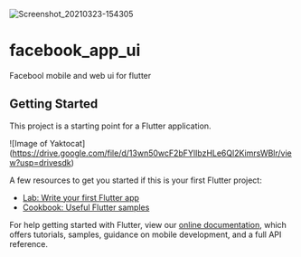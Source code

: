 ![Screenshot_20210323-154305](https://user-images.githubusercontent.com/63492224/112165284-e5dee700-8bee-11eb-8d95-f1046b636af7.png)
# facebook_app_ui

Facebool mobile and web ui for flutter 

## Getting Started

This project is a starting point for a Flutter application.


![Image of Yaktocat]
(https://drive.google.com/file/d/13wn50wcF2bFYlIbzHLe6Ql2KimrsWBlr/view?usp=drivesdk)

A few resources to get you started if this is your first Flutter project:

- [Lab: Write your first Flutter app](https://flutter.dev/docs/get-started/codelab)
- [Cookbook: Useful Flutter samples](https://flutter.dev/docs/cookbook)

For help getting started with Flutter, view our
[online documentation](https://flutter.dev/docs), which offers tutorials,
samples, guidance on mobile development, and a full API reference.
